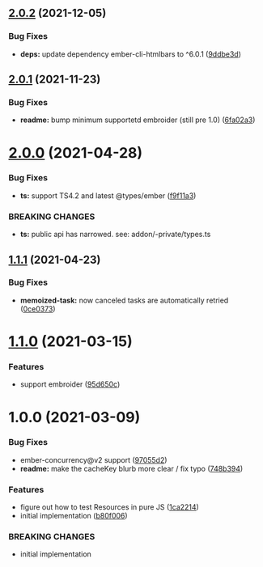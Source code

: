 ## [2.0.2](https://github.com/CrowdStrike/ember-resource-tasks/compare/v2.0.1...v2.0.2) (2021-12-05)


### Bug Fixes

* **deps:** update dependency ember-cli-htmlbars to ^6.0.1 ([9ddbe3d](https://github.com/CrowdStrike/ember-resource-tasks/commit/9ddbe3deb77ca55ade5b5ec42db57aaddb0d839a))

## [2.0.1](https://github.com/CrowdStrike/ember-resource-tasks/compare/v2.0.0...v2.0.1) (2021-11-23)


### Bug Fixes

* **readme:** bump minimum supportetd embroider (still pre 1.0) ([6fa02a3](https://github.com/CrowdStrike/ember-resource-tasks/commit/6fa02a3376ea59d23f10ee0359199776a05b397e))

# [2.0.0](https://github.com/CrowdStrike/ember-resource-tasks/compare/v1.1.1...v2.0.0) (2021-04-28)


### Bug Fixes

* **ts:** support TS4.2 and latest @types/ember ([f9f11a3](https://github.com/CrowdStrike/ember-resource-tasks/commit/f9f11a35662aa9c7461bd5f4bc8486f39e66022b))


### BREAKING CHANGES

* **ts:** public api has narrowed.
see: addon/-private/types.ts

## [1.1.1](https://github.com/CrowdStrike/ember-resource-tasks/compare/v1.1.0...v1.1.1) (2021-04-23)


### Bug Fixes

* **memoized-task:** now canceled tasks are automatically retried ([0ce0373](https://github.com/CrowdStrike/ember-resource-tasks/commit/0ce0373b90da7658de416f7c4dfa781f252cd266))

# [1.1.0](https://github.com/CrowdStrike/ember-resource-tasks/compare/v1.0.0...v1.1.0) (2021-03-15)


### Features

* support embroider ([95d650c](https://github.com/CrowdStrike/ember-resource-tasks/commit/95d650c9e181dfa5e3c27b1afbb75ed1a4602d14))

# 1.0.0 (2021-03-09)


### Bug Fixes

* ember-concurrency@v2 support ([97055d2](https://github.com/CrowdStrike/ember-resource-tasks/commit/97055d20488ce5312de8a995ce20312143349747))
* **readme:** make the cacheKey blurb more clear / fix typo ([748b394](https://github.com/CrowdStrike/ember-resource-tasks/commit/748b394294b892ae0392fefae8c1def26785673a))


### Features

* figure out how to test Resources in pure JS ([1ca2214](https://github.com/CrowdStrike/ember-resource-tasks/commit/1ca2214787d58e376b6c1e2727b7d4dc2393942a))
* initial implementation ([b80f006](https://github.com/CrowdStrike/ember-resource-tasks/commit/b80f006bc604af0f23f96f64ced78321d1fdcc70))


### BREAKING CHANGES

* initial implementation

